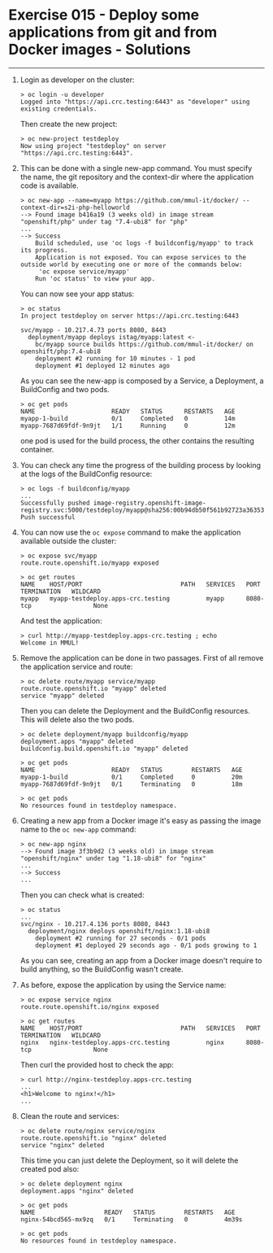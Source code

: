 # Exercise 015 - Deploy some applications from git and from Docker images - Solutions

---

1. Login as developer on the cluster:

   ```console
   > oc login -u developer
   Logged into "https://api.crc.testing:6443" as "developer" using existing credentials.
   ```

   Then create the new project:

   ```console
   > oc new-project testdeploy
   Now using project "testdeploy" on server "https://api.crc.testing:6443".
   ```

2. This can be done with a single new-app command. You must specify the name, the
   git repository and the context-dir where the application code is available.

   ```console
   > oc new-app --name=myapp https://github.com/mmul-it/docker/ --context-dir=s2i-php-helloworld
   --> Found image b416a19 (3 weeks old) in image stream "openshift/php" under tag "7.4-ubi8" for "php"
   ...
   --> Success
       Build scheduled, use 'oc logs -f buildconfig/myapp' to track its progress.
       Application is not exposed. You can expose services to the outside world by executing one or more of the commands below:
        'oc expose service/myapp'
       Run 'oc status' to view your app.
   ```

   You can now see your app status:

   ```console
   > oc status
   In project testdeploy on server https://api.crc.testing:6443

   svc/myapp - 10.217.4.73 ports 8080, 8443
     deployment/myapp deploys istag/myapp:latest <-
       bc/myapp source builds https://github.com/mmul-it/docker/ on openshift/php:7.4-ubi8
       deployment #2 running for 10 minutes - 1 pod
       deployment #1 deployed 12 minutes ago
   ```

   As you can see the new-app is composed by a Service, a Deployment, a
   BuildConfig and two pods.

   ```console
   > oc get pods
   NAME                     READY   STATUS      RESTARTS   AGE
   myapp-1-build            0/1     Completed   0          14m
   myapp-7687d69fdf-9n9jt   1/1     Running     0          12m
   ```

   one pod is used for the build process, the other contains the resulting
   container.

3. You can check any time the progress of the building process by looking at the
   logs of the BuildConfig resource:

   ```console
   > oc logs -f buildconfig/myapp
   ...
   Successfully pushed image-registry.openshift-image-registry.svc:5000/testdeploy/myapp@sha256:00b94db50f561b92723a3635300a0f580762c159d665ca6262a3851539f77bf5
   Push successful
   ```

4. You can now use the ```oc expose``` command to make the application available
   outside the cluster:

   ```console
   > oc expose svc/myapp
   route.route.openshift.io/myapp exposed

   > oc get routes
   NAME    HOST/PORT                           PATH   SERVICES   PORT       TERMINATION   WILDCARD
   myapp   myapp-testdeploy.apps-crc.testing          myapp      8080-tcp                 None
   ```

   And test the application:

   ```console
   > curl http://myapp-testdeploy.apps-crc.testing ; echo
   Welcome in MMUL!
   ```

5. Remove the application can be done in two passages. First of all remove the
   application service and route:

   ```console
   > oc delete route/myapp service/myapp
   route.route.openshift.io "myapp" deleted
   service "myapp" deleted
   ```

   Then you can delete the Deployment and the BuildConfig resources. This will
   delete also the two pods.

   ```console
   > oc delete deployment/myapp buildconfig/myapp
   deployment.apps "myapp" deleted
   buildconfig.build.openshift.io "myapp" deleted

   > oc get pods
   NAME                     READY   STATUS        RESTARTS   AGE
   myapp-1-build            0/1     Completed     0          20m
   myapp-7687d69fdf-9n9jt   0/1     Terminating   0          18m

   > oc get pods
   No resources found in testdeploy namespace.
   ```

6. Creating a new app from a Docker image it's easy as passing the image name
   to the ```oc new-app``` command:

   ```console
   > oc new-app nginx
   --> Found image 3f3b9d2 (3 weeks old) in image stream "openshift/nginx" under tag "1.18-ubi8" for "nginx"
   ...
   --> Success
   ...
   ```

   Then you can check what is created:

   ```console
   > oc status
   ...
   svc/nginx - 10.217.4.136 ports 8080, 8443
     deployment/nginx deploys openshift/nginx:1.18-ubi8
       deployment #2 running for 27 seconds - 0/1 pods
       deployment #1 deployed 29 seconds ago - 0/1 pods growing to 1
   ```

   As you can see, creating an app from a Docker image doesn't require to build
   anything, so the BuildConfig wasn't create.

7. As before, expose the application by using the Service name:

   ```console
   > oc expose service nginx
   route.route.openshift.io/nginx exposed

   > oc get routes
   NAME    HOST/PORT                           PATH   SERVICES   PORT       TERMINATION   WILDCARD
   nginx   nginx-testdeploy.apps-crc.testing          nginx      8080-tcp                 None
   ```

   Then curl the provided host to check the app:

   ```console
   > curl http://nginx-testdeploy.apps-crc.testing
   ...
   <h1>Welcome to nginx!</h1>
   ...
   ```

8. Clean the route and services:

   ```console
   > oc delete route/nginx service/nginx
   route.route.openshift.io "nginx" deleted
   service "nginx" deleted
   ```

   This time you can just delete the Deployment, so it will delete the created
   pod also:

   ```console
   > oc delete deployment nginx
   deployment.apps "nginx" deleted

   > oc get pods
   NAME                   READY   STATUS        RESTARTS   AGE
   nginx-54bcd565-mx9zq   0/1     Terminating   0          4m39s

   > oc get pods
   No resources found in testdeploy namespace.
   ```
